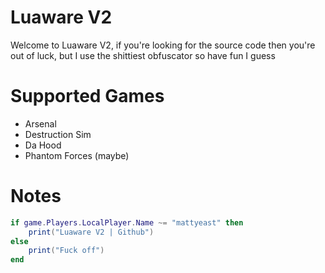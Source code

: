 # Luaware V2
Welcome to Luaware V2, if you're looking for the source code then you're out of luck, but I use the shittiest obfuscator so have fun I guess
# Supported Games
- Arsenal
- Destruction Sim
- Da Hood
- Phantom Forces (maybe)
# Notes
```lua
if game.Players.LocalPlayer.Name ~= "mattyeast" then
    print("Luaware V2 | Github")
else
    print("Fuck off")
end
```
